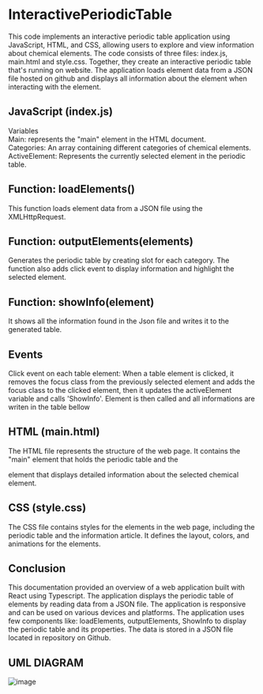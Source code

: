 # InteractivePeriodicTable
This code implements an interactive periodic table application using JavaScript, HTML, and CSS, allowing users to explore and view information about chemical elements.
The code consists of three files: index.js, main.html and style.css. Together, they create an interactive periodic table that's running on website. The application loads element data from a JSON file hosted on github and displays all information about the element when interacting with the element.

## JavaScript (index.js)
Variables <br/>
Main: represents the "main" element in the HTML document. <br/>
Categories: An array containing different categories of chemical elements. <br/>
ActiveElement: Represents the currently selected element in the periodic table. <br/>
  
## Function: loadElements()
This function loads element data from a JSON file using the XMLHttpRequest.

## Function: outputElements(elements)
Generates the periodic table by creating slot for each category. The function also adds click event to display information and highlight the selected element.
  
## Function: showInfo(element)
It shows all the information found in the Json file and writes it to the generated table.
  
## Events
Click event on each table element: When a table element is clicked, it removes the focus class from the previously selected element and adds the focus class to the clicked element, then it updates the activeElement variable and calls 'ShowInfo'. Element is then called and all informations are writen in the table bellow

## HTML (main.html)
The HTML file represents the structure of the web page. It contains the "main" element that holds the periodic table and the <article> element that displays detailed information about the selected chemical element.

## CSS (style.css)
The CSS file contains styles for the elements in the web page, including the periodic table and the information article. It defines the layout, colors, and animations for the elements.
  
## Conclusion
This documentation provided an overview of a web application built with React using Typescript. The application displays the periodic table of elements by reading data from a JSON file. The application is responsive and can be used on various devices and platforms. The application uses few components like: loadElements, outputElements, ShowInfo to display the periodic table and its properties. The data is stored in a JSON file located in repository on Github.

  
## UML DIAGRAM
  ![image](https://github.com/Dlaby23/InteractivePeriodicTable/assets/107836719/9fadbcff-7ce7-49bc-90f3-d92a5e38d042)

